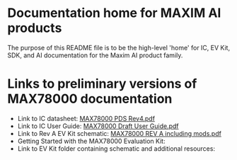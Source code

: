 # Documentation home for MAXIM AI products
The purpose of this README file is to be the high-level 'home' for IC, EV Kit, SDK, and AI documentation for the Maxim AI product family.

# Links to preliminary versions of MAX78000 documentation
  * Link to IC datasheet: [MAX78000 PDS Rev4.pdf](./MAX78000/MAX78000%20PDS%20Rev4.pdf)
  * Link to IC User Guide: [MAX78000 Draft User Guide.pdf](./MAX78000/MAX78000%20User%20Guide.pdf)
  * Link to Rev A EV Kit schematic: [MAX78000 REV A including mods.pdf](./MAX78000_Evaluation_Kit/MAX78000%20REV%20A%20including%20mods.pdf)
  * Getting Started with the MAX78000 Evaluation Kit:
  * Link to EV Kit folder containing schematic and additional resources:

